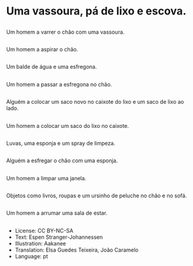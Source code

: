 # Uma vassoura, pá de lixo e escova.

##
Um homem a varrer o chão com uma vassoura.

##
Um homem a aspirar o chão.

##
Um balde de água e uma esfregona.

##
Um homem a passar a esfregona no chão.

##
Alguém a colocar um saco novo no caixote do lixo e um saco de lixo ao lado.

##
Um homem a colocar um saco do lixo no caixote.

##
Luvas, uma esponja e um spray de limpeza.

##
Alguém a esfregar o chão com uma esponja.

##
Um homem a limpar uma janela.

##
Objetos como livros, roupas e um ursinho de peluche no chão e no sofá.

##
Um homem a arrumar uma sala de estar.

##
* License: CC BY-NC-SA
* Text: Espen Stranger-Johannessen
* Illustration: Aakanee
* Translation: Elsa Guedes Teixeira, João Caramelo
* Language: pt
